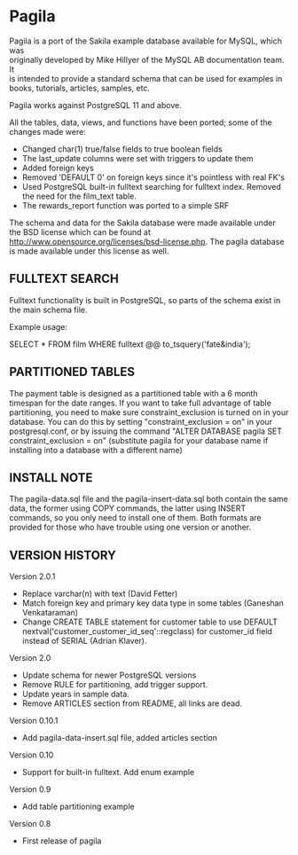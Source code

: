 Pagila
======

Pagila is a port of the Sakila example database available for MySQL, which was  
originally developed by Mike Hillyer of the MySQL AB documentation team. It  
is intended to provide a standard schema that can be used for examples in 
books, tutorials, articles, samples, etc.

Pagila works against PostgreSQL 11 and above.

All the tables, data, views, and functions have been ported; some of the
changes made were:

* Changed char(1) true/false fields to true boolean fields
* The last_update columns were set with triggers to update them
* Added foreign keys
* Removed 'DEFAULT 0' on foreign keys since it's pointless with real FK's
* Used PostgreSQL built-in fulltext searching for fulltext index.
  Removed the need for the film_text table.
* The rewards_report function was ported to a simple SRF

The schema and data for the Sakila database were made available under the BSD
license which can be found at http://www.opensource.org/licenses/bsd-license.php.
The pagila database is made available under this license as well.  


FULLTEXT SEARCH
---------------

Fulltext functionality is built in PostgreSQL, so parts of the schema exist
in the main schema file. 

Example usage:

SELECT * FROM film WHERE fulltext @@ to_tsquery('fate&india');


PARTITIONED TABLES
------------------

The payment table is designed as a partitioned table with a 6 month timespan
for the date ranges. 
If you want to take full advantage of table partitioning, you need to make
sure constraint_exclusion is turned on in your database. You can do this by
setting "constraint_exclusion = on" in your postgresql.conf, or by issuing the
command "ALTER DATABASE pagila SET constraint_exclusion = on" (substitute
pagila for your database name if installing into a database with a different
name)


INSTALL NOTE
------------

The pagila-data.sql file and the pagila-insert-data.sql both contain the same
data, the former using COPY commands, the latter using INSERT commands, so you 
only need to install one of them. Both formats are provided for those who have
trouble using one version or another.

VERSION HISTORY
---------------

Version 2.0.1
* Replace varchar(n) with text (David Fetter)
* Match foreign key and primary key data type in some tables (Ganeshan Venkataraman)
* Change CREATE TABLE statement for customer table to use
    DEFAULT nextval('customer_customer_id_seq'::regclass) for customer_id
    field instead of SERIAL (Adrian Klaver).

Version 2.0
* Update schema for newer PostgreSQL versions
* Remove RULE for partitioning, add trigger support.
* Update years in sample data. 
* Remove ARTICLES section from README, all links are dead.

Version 0.10.1
* Add pagila-data-insert.sql file, added articles section

Version 0.10
* Support for built-in fulltext. Add enum example 

Version 0.9
* Add table partitioning example 

Version 0.8 
* First release of pagila
